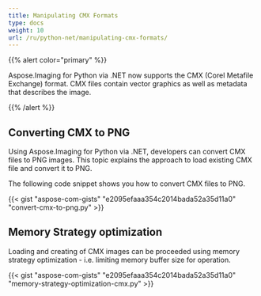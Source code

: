```yaml
---
title: Manipulating CMX Formats
type: docs
weight: 10
url: /ru/python-net/manipulating-cmx-formats/
---
```


{{% alert color="primary" %}} 

Aspose.Imaging for Python via .NET now supports the CMX (Corel Metafile Exchange) format. CMX files contain vector graphics as well as metadata that describes the image.

{{% /alert %}} 

## **Converting CMX to PNG**
Using Aspose.Imaging for Python via .NET, developers can convert CMX files to PNG images. This topic explains the approach to load existing CMX file and convert it to PNG.

The following code snippet shows you how to convert CMX files to PNG.

{{< gist "aspose-com-gists" "e2095efaaa354c2014bada52a35d11a0" "convert-cmx-to-png.py" >}}

## **Memory Strategy optimization**
Loading and creating of CMX images can be proceeded using memory strategy optimization - i.e. limiting memory buffer size for operation.

{{< gist "aspose-com-gists" "e2095efaaa354c2014bada52a35d11a0" "memory-strategy-optimization-cmx.py" >}}
